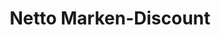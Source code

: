 ---
title: "Netto Marken-Discount"
url: /eberswalde/netto-marken-discount-freienwalder-strasse/
shop: Supermarkt
---